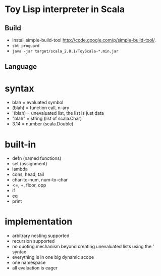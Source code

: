 Toy Lisp interpreter in Scala
=============================
Build
-----
- Install simple-build-tool <http://code.google.com/p/simple-build-tool/>.
- `sbt proguard`
- `java -jar target/scala_2.8.1/ToyScala-*.min.jar`

Language
--------
# syntax #
- blah    = evaluated symbol
- (blah)  = function call, n-ary
- '(blah) = unevaluated list, the list is just data
- "blah"  = string (list of scala.Char)
- 3.14    = number (scala.Double)

# built-in #
- defn (named functions)
- set (assignment)
- lambda
- cons, head, tail
- char-to-num, num-to-char
- <=, +, floor, opp
- if
- eq
- print

# implementation #
- arbitrary nesting supported
- recursion supported
- no quoting mechanism beyond creating unevaluated lists using the ' syntax
- everything is in one big dynamic scope
- one namespace
- all evaluation is eager

